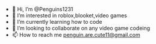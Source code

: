 - 👋 Hi, I’m @Penguins1231
- 👀 I’m interested in roblox,blooket,video games
- 🌱 I’m currently learning how to code
- 💞️ I’m looking to collaborate on any video game codeing
- 📫 How to reach me penguin.are.cute11@gmail.com

<!---
Penguins1231/Penguins1231 is a ✨ special ✨ repository because its `README.md` (this file) appears on your GitHub profile.
You can click the Preview link to take a look at your changes.
--->
